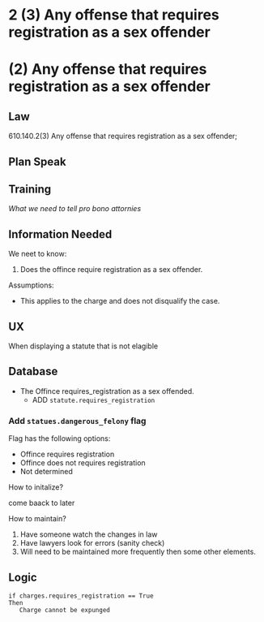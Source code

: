 # 2 (3)  Any offense that requires registration as a sex offender


# (2)  Any offense that requires registration as a sex offender

## Law

610.140.2(3) Any offense that requires registration as a sex offender;

## Plan Speak

## Training

*What we need to tell pro bono attornies* 


## Information Needed

We neet to know:

1. Does the offince require registration as a sex offender.

Assumptions:

* This applies to the charge and does not disqualify the case.
  

## UX

When displaying a statute that is not elagible 

## Database

* The Offince requires_registration as a sex offended.
   * ADD `statute.requires_registration`


### Add `statues.dangerous_felony` flag

Flag has the following options:

* Offince requires registration
* Offince does not requires registration
* Not determined

How to initalize?

come baack to later

How to maintain?

1. Have someone watch the changes in law
2. Have lawyers look for errors (sanity check)
3. Will need to be maintained more frequently then some other elements.

## Logic

```
if charges.requires_registration == True
Then
   Charge cannot be expunged
```

